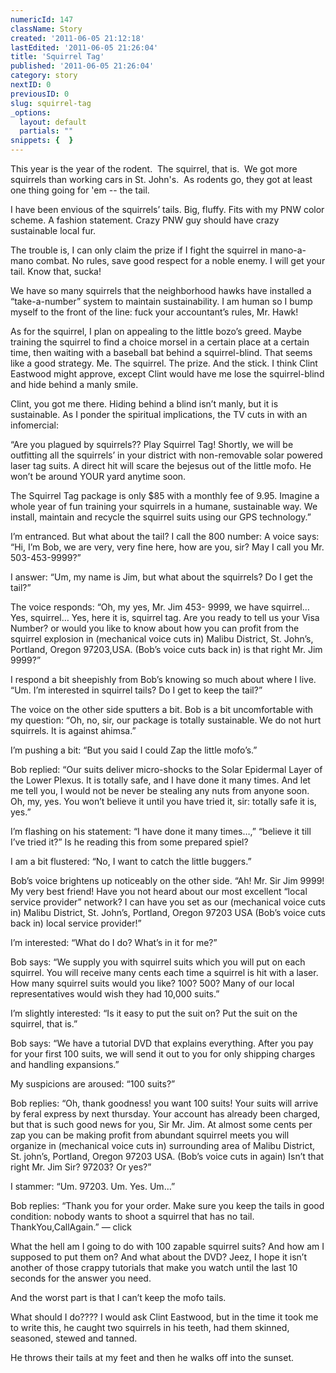 ```yaml
---
numericId: 147
className: Story
created: '2011-06-05 21:12:18'
lastEdited: '2011-06-05 21:26:04'
title: 'Squirrel Tag'
published: '2011-06-05 21:26:04'
category: story
nextID: 0
previousID: 0
slug: squirrel-tag
_options:
  layout: default
  partials: ""
snippets: {  }
---
```

This year is the year of the rodent. &nbsp;The squirrel, that is. &nbsp;We got more squirrels than working cars in St. John's. &nbsp;As rodents go, they got at least one thing going for 'em -- the tail.

I have been envious of the squirrels&rsquo; tails. Big, fluffy. Fits with my PNW color scheme. A fashion statement. Crazy PNW guy should have crazy sustainable local fur.

The trouble is, I can only claim the prize if I fight the squirrel in mano-a-mano combat. No rules, save good respect for a noble enemy. I will get your tail. Know that, sucka!

We have so many squirrels that the neighborhood hawks have installed a &ldquo;take-a-number&rdquo; system to maintain sustainability. I am human so I bump myself to the front of the line: fuck your accountant&rsquo;s rules, Mr. Hawk!

As for the squirrel, I plan on appealing to the little bozo&rsquo;s greed. Maybe training the squirrel to find a choice morsel in a certain place at a certain time, then waiting with a baseball bat behind a squirrel-blind. That seems like a good strategy. Me. The squirrel. The prize. And the stick. I think Clint Eastwood might approve, except Clint would have me lose the squirrel-blind and hide behind a manly smile.

Clint, you got me there. Hiding behind a blind isn&rsquo;t manly, but it is sustainable. As I ponder the spiritual implications, the TV cuts in with an infomercial:

&ldquo;Are you plagued by squirrels?? Play Squirrel Tag! Shortly, we will be outfitting all the squirrels&rsquo; in your district with non-removable solar powered laser tag suits. A direct hit will scare the bejesus out of the little mofo. He won&rsquo;t be around YOUR yard anytime soon.

The Squirrel Tag package is only $85 with a monthly fee of 9.95. Imagine a whole year of fun training your squirrels in a humane, sustainable way. We install, maintain and recycle the squirrel suits using our GPS technology.&rdquo;

I&rsquo;m entranced. But what about the tail? I call the 800 number: A voice says: &ldquo;Hi, I&rsquo;m Bob, we are very, very fine here, how are you, sir? May I call you Mr. 503-453-9999?&rdquo;

I answer: &ldquo;Um, my name is Jim, but what about the squirrels? Do I get the tail?&rdquo;

The voice responds: &ldquo;Oh, my yes, Mr. Jim 453- 9999, we have squirrel&hellip; Yes, squirrel&hellip; Yes, here it is, squirrel tag. Are you ready to tell us your Visa Number? or would you like to know about how you can profit from the squirrel explosion in (mechanical voice cuts in) Malibu District, St. John&rsquo;s, Portland, Oregon 97203,USA. (Bob&rsquo;s voice cuts back in) is that right Mr. Jim 9999?&rdquo;

I respond a bit sheepishly from Bob&rsquo;s knowing so much about where I live. &ldquo;Um. I&rsquo;m interested in squirrel tails? Do I get to keep the tail?&rdquo;

The voice on the other side sputters a bit. Bob is a bit uncomfortable with my question: &ldquo;Oh, no, sir, our package is totally sustainable. We do not hurt squirrels. It is against ahimsa.&rdquo;

I&rsquo;m pushing a bit: &ldquo;But you said I could Zap the little mofo&rsquo;s.&rdquo;

Bob replied: &ldquo;Our suits deliver micro-shocks to the Solar Epidermal Layer of the Lower Plexus. It is totally safe, and I have done it many times. And let me tell you, I would not be never be stealing any nuts from anyone soon. Oh, my, yes. You won&rsquo;t believe it until you have tried it, sir: totally safe it is, yes.&rdquo;

I&rsquo;m flashing on his statement: &ldquo;I have done it many times&hellip;,&rdquo; &ldquo;believe it till I&rsquo;ve tried it?&rdquo; Is he reading this from some prepared spiel?

I am a bit flustered: &ldquo;No, I want to catch the little buggers.&rdquo;

Bob&rsquo;s voice brightens up noticeably on the other side. &ldquo;Ah! Mr. Sir Jim 9999! My very best friend! Have you not heard about our most excellent &ldquo;local service provider&rdquo; network? I can have you set as our (mechanical voice cuts in) Malibu District, St. John&rsquo;s, Portland, Oregon 97203 USA (Bob&rsquo;s voice cuts back in) local service provider!&rdquo;

I&rsquo;m interested: &ldquo;What do I do? What&rsquo;s in it for me?&rdquo;

Bob says: &ldquo;We supply you with squirrel suits which you will put on each squirrel. You will receive many cents each time a squirrel is hit with a laser. How many squirrel suits would you like? 100? 500? Many of our local representatives would wish they had 10,000 suits.&rdquo;

I&rsquo;m slightly interested: &ldquo;Is it easy to put the suit on? Put the suit on the squirrel, that is.&rdquo;

Bob says: &ldquo;We have a tutorial DVD that explains everything. After you pay for your first 100 suits, we will send it out to you for only shipping charges and handling expansions.&rdquo;

My suspicions are aroused: &ldquo;100 suits?&rdquo;

Bob replies: &ldquo;Oh, thank goodness! you want 100 suits! Your suits will arrive by feral express by next thursday. Your account has already been charged, but that is such good news for you, Sir Mr. Jim. At almost some cents per zap you can be making profit from abundant squirrel meets you will organize in (mechanical voice cuts in) surrounding area of Malibu District, St. john&rsquo;s, Portland, Oregon 97203 USA. (Bob&rsquo;s voice cuts in again) Isn&rsquo;t that right Mr. Jim Sir? 97203? Or yes?&rdquo;

I stammer: &ldquo;Um. 97203. Um. Yes. Um&hellip;&rdquo;

Bob replies: &ldquo;Thank you for your order. Make sure you keep the tails in good condition: nobody wants to shoot a squirrel that has no tail. ThankYou,CallAgain.&rdquo; &mdash; click

What the hell am I going to do with 100 zapable squirrel suits? And how am I supposed to put them on? And what about the DVD? Jeez, I hope it isn&rsquo;t another of those crappy tutorials that make you watch until the last 10 seconds for the answer you need.

And the worst part is that I can&rsquo;t keep the mofo tails.

What should I do???? I would ask Clint Eastwood, but in the time it took me to write this, he caught two squirrels in his teeth, had them skinned, seasoned, stewed and tanned.

He throws their tails at my feet and then he walks off into the sunset.&nbsp;

